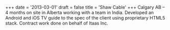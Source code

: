 +++
date = '2013-03-01'
draft = false
title = 'Shaw Cable'
+++
Calgary AB – 4 months on site
in Alberta working with a team in
India. Developed an Android and
iOS TV guide to the spec of the
client using proprietary HTML5
stack. Contract work done on
behalf of Itaas Inc.
